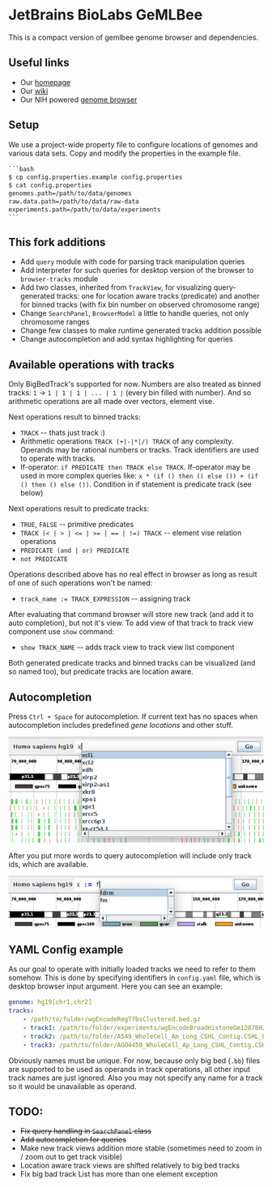 JetBrains BioLabs GeMLBee
=========================

This is a compact version of gemlbee genome browser and dependencies.

Useful links
------------

* Our [homepage](https://research.jetbrains.org/groups/biolabs)
* Our [wiki](http://biolabs.intellij.net)
* Our NIH powered [genome browser](http://genomebrowser.labs.intellij.net)

Setup
-----

We use a project-wide property file to configure locations of genomes and various data sets.
Copy and modify the properties in the example file.

    ```bash
    $ cp config.properties.example config.properties
    $ cat config.properties
    genomes.path=/path/to/data/genomes
    raw.data.path=/path/to/data/raw-data
    experiments.path=/path/to/data/experiments
    ```

This fork additions
--------------------

* Add `query` module with code for parsing track manipulation queries
* Add interpreter for such queries for desktop version of the browser to `browser-tracks` module
* Add two classes, inherited from `TrackView`, for visualizing query-generated tracks:
  one for location aware tracks (predicate) and another for binned tracks (with fix bin number on
  observed chromosome range)
* Change `SearchPanel`, `BrowserModel` a little to handle queries, not only chromosome ranges
* Change few classes to make runtime generated tracks addition possible
* Change autocompletion and add syntax highlighting for queries

Available operations with tracks
--------------------------------

Only BigBedTrack's supported for now. 
Numbers are also treated as binned tracks: `1` -> `1 | 1 | 1 | ... | 1 |` (every bin filled with number). And so arithmetic operations are all made over vectors, element vise.

Next operations result to binned tracks:

* `TRACK` -- thats just track :)
* Arithmetic operations `TRACK (+|-|*|/) TRACK` of any complexity. Operands may be rational numbers or tracks. Track identifiers are used to operate with tracks.
* If-operator: `if PREDICATE then TRACK else TRACK`. If-operator may be used in more complex queries like: `x * (if () then () else ()) + (if () then () else ())`. Condition in if statement is predicate track (see below)

Next operations result to predicate tracks:

* `TRUE`, `FALSE` -- primitive predicates
* `TRACK (< | > | <= | >= | == | !=) TRACK` -- element vise relation operations
* `PREDICATE (and | or) PREDICATE`
* `not PREDICATE`

Operations described above has no real effect in browser as long as result of one of such operations won't be named:

* `track_name := TRACK_EXPRESSION` -- assigning track

After evaluating that command browser will store new track (and add it to auto completion), but not it's view. To add view of that track to track view component use `show` command:

* `show TRACK_NAME` -- adds track view to track view list component

Both generated predicate tracks and binned tracks can be visualized (and so named too), but predicate tracks are location aware.

Autocompletion
--------------

Press `Ctrl + Space` for autocompletion. If current text has no spaces when autocompletion includes predefined *gene locations* and other stuff. 

![auto completion loci](raw/autocompl.png)


After you put more words to query autocompletion will include only track ids, which are available.

![auto completion track ids](raw/autocompl2.png)


YAML Config example
-------------------

As our goal to operate with initially loaded tracks we need to refer to them somehow. This is done by specifying identifiers in `config.yaml` file, which is desktop browser input argument. Here you can see an example:

```yaml
genome: hg19[chr1,chr2]
tracks:
    - /path/to/folder/wgEncodeRegTfbsClustered.bed.gz
    - track1: /path/to/folder/experiments/wgEncodeBroadHistoneGm12878H2azStdAln.bb
    - track2: /path/to/folder/A549_WholeCell_Am_Long_CSHL_Contig.CSHL_LID9005-021WC-b1.LID9006-022WC-b2.idrFilt0.1.bb
    - track3: /path/to/folder/AGO4450_WholeCell_Ap_Long_CSHL_Contig.CSHL_LID8965-017WC-b1.LID8966-018WC-b2.idrFilt0.1.bb
```

Obviously names must be unique. For now, because only big bed (`.bb`) files are supported to be used as operands in track operations, all other input track names are just ignored. Also you may not specify any name for a track so it would be unavailable as operand.

TODO:
-----

* ~~Fix query handling in `SearchPanel` class~~
* ~~Add autocompletion for queries~~
* Make new track views addition more stable (sometimes need to zoom in / zoom out to get track visible)
* Location aware track views are shifted relatively to big bed tracks
* Fix big bad track List has more than one element exception